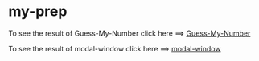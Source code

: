 # my-prep

To see the result of Guess-My-Number click here ==>
[Guess-My-Number](https://rajankumar19983.github.io/my-prep/Guess-My-Number/)

To see the result of modal-window click here ==>
[modal-window](https://rajankumar19983.github.io/my-prep/modal-window/)